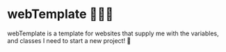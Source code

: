 # webTemplate 👨🏻‍💻
webTemplate is a template for websites that supply me with the variables, and classes I need to start a new project! 🚀
